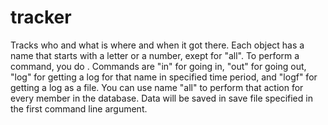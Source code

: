 # tracker
Tracks who and what is where and when it got there. Each object has a name that starts with a letter or a number, exept for "all". To perform a command, you do <name> <command>. Commands are "in" for going in, "out" for going out, "log" for getting a log for that name in specified time period, and "logf" for getting a log as a file. You can use name "all" to perform that action for every member in the database. Data will be saved in save file specified in the first command line argument.